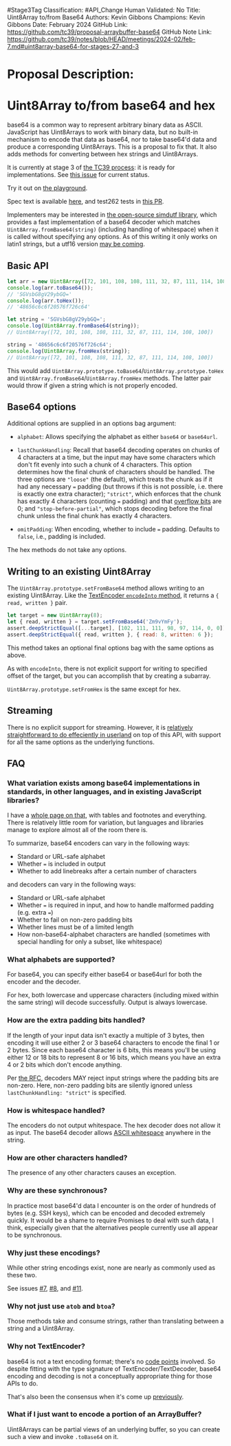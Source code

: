 #Stage3Tag
Classification: #API_Change
Human Validated: No
Title: Uint8Array to/from Base64
Authors: Kevin Gibbons
Champions: Kevin Gibbons
Date: February 2024
GitHub Link: https://github.com/tc39/proposal-arraybuffer-base64
GitHub Note Link: https://github.com/tc39/notes/blob/HEAD/meetings/2024-02/feb-7.md#uint8array-base64-for-stages-27-and-3

# Proposal Description:
# Uint8Array to/from base64 and hex

base64 is a common way to represent arbitrary binary data as ASCII. JavaScript has Uint8Arrays to work with binary data, but no built-in mechanism to encode that data as base64, nor to take base64'd data and produce a corresponding Uint8Arrays. This is a proposal to fix that. It also adds methods for converting between hex strings and Uint8Arrays.

It is currently at stage 3 of [the TC39 process](https://tc39.es/process-document/): it is ready for implementations. See [this issue](https://github.com/tc39/proposal-arraybuffer-base64/issues/51) for current status.

Try it out on [the playground](https://tc39.github.io/proposal-arraybuffer-base64/).

Spec text is available [here](https://tc39.github.io/proposal-arraybuffer-base64/spec/), and test262 tests in [this PR](https://github.com/tc39/test262/pull/3994).

Implementers may be interested in [the open-source simdutf library](https://github.com/simdutf/simdutf/?tab=readme-ov-file#base64), which provides a fast implementation of a base64 decoder which matches `Uint8Array.fromBase64(string)` (including handling of whitespace) when it is called without specifying any options. As of this writing it only works on latin1 strings, but a utf16 version [may be coming](https://github.com/simdutf/simdutf/pull/375#issuecomment-2016979707).

## Basic API

```js
let arr = new Uint8Array([72, 101, 108, 108, 111, 32, 87, 111, 114, 108, 100]);
console.log(arr.toBase64());
// 'SGVsbG8gV29ybGQ='
console.log(arr.toHex());
// '48656c6c6f20576f726c64'
```

```js
let string = 'SGVsbG8gV29ybGQ=';
console.log(Uint8Array.fromBase64(string));
// Uint8Array([72, 101, 108, 108, 111, 32, 87, 111, 114, 108, 100])

string = '48656c6c6f20576f726c64';
console.log(Uint8Array.fromHex(string));
// Uint8Array([72, 101, 108, 108, 111, 32, 87, 111, 114, 108, 100])
```

This would add `Uint8Array.prototype.toBase64`/`Uint8Array.prototype.toHex` and `Uint8Array.fromBase64`/`Uint8Array.fromHex` methods. The latter pair would throw if given a string which is not properly encoded.

## Base64 options

Additional options are supplied in an options bag argument:

- `alphabet`: Allows specifying the alphabet as either `base64` or `base64url`.

- `lastChunkHandling`: Recall that base64 decoding operates on chunks of 4 characters at a time, but the input may have some characters which don't fit evenly into such a chunk of 4 characters. This option determines how the final chunk of characters should be handled. The three options are `"loose"` (the default), which treats the chunk as if it had any necessary `=` padding (but throws if this is not possible, i.e. there is exactly one extra character); `"strict"`, which enforces that the chunk has exactly 4 characters (counting `=` padding) and that [overflow bits](https://datatracker.ietf.org/doc/html/rfc4648#section-3.5) are 0; and `"stop-before-partial"`, which stops decoding before the final chunk unless the final chunk has exactly 4 characters.

- `omitPadding`: When encoding, whether to include `=` padding. Defaults to `false`, i.e., padding is included.

The hex methods do not take any options.

## Writing to an existing Uint8Array

The `Uint8Array.prototype.setFromBase64` method allows writing to an existing Uint8Array. Like the [TextEncoder `encodeInto` method](https://developer.mozilla.org/en-US/docs/Web/API/TextEncoder/encodeInto), it returns a `{ read, written }` pair.

```js
let target = new Uint8Array(8);
let { read, written } = target.setFromBase64('Zm9vYmFy');
assert.deepStrictEqual([...target], [102, 111, 111, 98, 97, 114, 0, 0]);
assert.deepStrictEqual({ read, written }, { read: 8, written: 6 });
```

This method takes an optional final options bag with the same options as above.

As with `encodeInto`, there is not explicit support for writing to specified offset of the target, but you can accomplish that by creating a subarray.

`Uint8Array.prototype.setFromHex` is the same except for hex.

## Streaming

There is no explicit support for streaming. However, it is [relatively straightforward to do effeciently in userland](./stream.mjs) on top of this API, with support for all the same options as the underlying functions.

## FAQ

### What variation exists among base64 implementations in standards, in other languages, and in existing JavaScript libraries?

I have a [whole page on that](./base64.md), with tables and footnotes and everything. There is relatively little room for variation, but languages and libraries manage to explore almost all of the room there is.

To summarize, base64 encoders can vary in the following ways:

- Standard or URL-safe alphabet
- Whether `=` is included in output
- Whether to add linebreaks after a certain number of characters

and decoders can vary in the following ways:

- Standard or URL-safe alphabet
- Whether `=` is required in input, and how to handle malformed padding (e.g. extra `=`)
- Whether to fail on non-zero padding bits
- Whether lines must be of a limited length
- How non-base64-alphabet characters are handled (sometimes with special handling for only a subset, like whitespace)

### What alphabets are supported?

For base64, you can specify either base64 or base64url for both the encoder and the decoder.

For hex, both lowercase and uppercase characters (including mixed within the same string) will decode successfully. Output is always lowercase.

### How are the extra padding bits handled?

If the length of your input data isn't exactly a multiple of 3 bytes, then encoding it will use either 2 or 3 base64 characters to encode the final 1 or 2 bytes. Since each base64 character is 6 bits, this means you'll be using either 12 or 18 bits to represent 8 or 16 bits, which means you have an extra 4 or 2 bits which don't encode anything.

Per [the RFC](https://datatracker.ietf.org/doc/html/rfc4648#section-3.5), decoders MAY reject input strings where the padding bits are non-zero. Here, non-zero padding bits are silently ignored unless `lastChunkHandling: "strict"` is specified.

### How is whitespace handled?

The encoders do not output whitespace. The hex decoder does not allow it as input. The base64 decoder allows [ASCII whitespace](https://infra.spec.whatwg.org/#ascii-whitespace) anywhere in the string.

### How are other characters handled?

The presence of any other characters causes an exception.

### Why are these synchronous?

In practice most base64'd data I encounter is on the order of hundreds of bytes (e.g. SSH keys), which can be encoded and decoded extremely quickly. It would be a shame to require Promises to deal with such data, I think, especially given that the alternatives people currently use all appear to be synchronous.

### Why just these encodings?

While other string encodings exist, none are nearly as commonly used as these two.

See issues [#7](https://github.com/tc39/proposal-arraybuffer-base64/issues/7), [#8](https://github.com/tc39/proposal-arraybuffer-base64/issues/8), and [#11](https://github.com/tc39/proposal-arraybuffer-base64/issues/11).

### Why not just use `atob` and `btoa`?

Those methods take and consume strings, rather than translating between a string and a Uint8Array.

### Why not TextEncoder?

base64 is not a text encoding format; there's no [code points](https://unicode.org/glossary/#code_point) involved. So despite fitting with the type signature of TextEncoder/TextDecoder, base64 encoding and decoding is not a conceptually appropriate thing for those APIs to do.

That's also been the consensus when it's come up [previously](https://discourse.wicg.io/t/base64-with-textencoder-textdecoder/1307/2).

### What if I just want to encode a portion of an ArrayBuffer?

Uint8Arrays can be partial views of an underlying buffer, so you can create such a view and invoke `.toBase64` on it.
